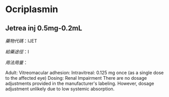 # Ocriplasmin

## Jetrea inj 0.5mg-0.2mL

*藥物代碼*：IJET

*給藥途徑*：I

*用法用量*：

Adult: Vitreomacular adhesion: Intravitreal: 0.125 mg once (as a single dose to the affected eye)
Dosing: Renal Impairment There are no dosage adjustments provided in the manufacturer's labeling. However, dosage adjustment unlikely due to low systemic absorption.

